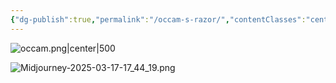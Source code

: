 ```yaml
---
{"dg-publish":true,"permalink":"/occam-s-razor/","contentClasses":"center-headings red-truth red-links blue-truth","created":"2025-03-18T09:05:52.150+01:00","updated":"2025-04-10T15:06:27.462+02:00"}
---
```


![occam.png|center|500](/img/user/Attachments/occam.png)


![Midjourney-2025-03-17-17_44_19.png](/img/user/Attachments/Midjourney-2025-03-17-17_44_19.png)

